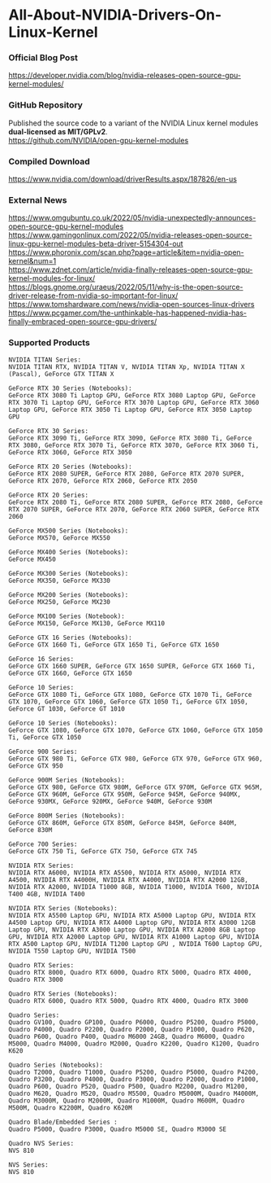 # All-About-NVIDIA-Drivers-On-Linux-Kernel


### Official Blog Post
<https://developer.nvidia.com/blog/nvidia-releases-open-source-gpu-kernel-modules/>

### GitHub Repository
Published the source code to a variant of the NVIDIA Linux kernel modules **dual-licensed as MIT/GPLv2**.  
<https://github.com/NVIDIA/open-gpu-kernel-modules>

### Compiled Download
<https://www.nvidia.com/download/driverResults.aspx/187826/en-us>

### External News
<https://www.omgubuntu.co.uk/2022/05/nvidia-unexpectedly-announces-open-source-gpu-kernel-modules>  
<https://www.gamingonlinux.com/2022/05/nvidia-releases-open-source-linux-gpu-kernel-modules-beta-driver-5154304-out>  
<https://www.phoronix.com/scan.php?page=article&item=nvidia-open-kernel&num=1>  
<https://www.zdnet.com/article/nvidia-finally-releases-open-source-gpu-kernel-modules-for-linux/>  
<https://blogs.gnome.org/uraeus/2022/05/11/why-is-the-open-source-driver-release-from-nvidia-so-important-for-linux/>
<https://www.tomshardware.com/news/nvidia-open-sources-linux-drivers>  
<https://www.pcgamer.com/the-unthinkable-has-happened-nvidia-has-finally-embraced-open-source-gpu-drivers/>  

### Supported Products
```
NVIDIA TITAN Series:
NVIDIA TITAN RTX, NVIDIA TITAN V, NVIDIA TITAN Xp, NVIDIA TITAN X (Pascal), GeForce GTX TITAN X

GeForce RTX 30 Series (Notebooks):
GeForce RTX 3080 Ti Laptop GPU, GeForce RTX 3080 Laptop GPU, GeForce RTX 3070 Ti Laptop GPU, GeForce RTX 3070 Laptop GPU, GeForce RTX 3060 Laptop GPU, GeForce RTX 3050 Ti Laptop GPU, GeForce RTX 3050 Laptop GPU

GeForce RTX 30 Series:
GeForce RTX 3090 Ti, GeForce RTX 3090, GeForce RTX 3080 Ti, GeForce RTX 3080, GeForce RTX 3070 Ti, GeForce RTX 3070, GeForce RTX 3060 Ti, GeForce RTX 3060, GeForce RTX 3050

GeForce RTX 20 Series (Notebooks):
GeForce RTX 2080 SUPER, GeForce RTX 2080, GeForce RTX 2070 SUPER, GeForce RTX 2070, GeForce RTX 2060, GeForce RTX 2050

GeForce RTX 20 Series:
GeForce RTX 2080 Ti, GeForce RTX 2080 SUPER, GeForce RTX 2080, GeForce RTX 2070 SUPER, GeForce RTX 2070, GeForce RTX 2060 SUPER, GeForce RTX 2060

GeForce MX500 Series (Notebooks):
GeForce MX570, GeForce MX550

GeForce MX400 Series (Notebooks):
GeForce MX450

GeForce MX300 Series (Notebooks):
GeForce MX350, GeForce MX330

GeForce MX200 Series (Notebooks):
GeForce MX250, GeForce MX230

GeForce MX100 Series (Notebook):
GeForce MX150, GeForce MX130, GeForce MX110

GeForce GTX 16 Series (Notebooks):
GeForce GTX 1660 Ti, GeForce GTX 1650 Ti, GeForce GTX 1650

GeForce 16 Series:
GeForce GTX 1660 SUPER, GeForce GTX 1650 SUPER, GeForce GTX 1660 Ti, GeForce GTX 1660, GeForce GTX 1650

GeForce 10 Series:
GeForce GTX 1080 Ti, GeForce GTX 1080, GeForce GTX 1070 Ti, GeForce GTX 1070, GeForce GTX 1060, GeForce GTX 1050 Ti, GeForce GTX 1050, GeForce GT 1030, GeForce GT 1010

GeForce 10 Series (Notebooks):
GeForce GTX 1080, GeForce GTX 1070, GeForce GTX 1060, GeForce GTX 1050 Ti, GeForce GTX 1050

GeForce 900 Series:
GeForce GTX 980 Ti, GeForce GTX 980, GeForce GTX 970, GeForce GTX 960, GeForce GTX 950

GeForce 900M Series (Notebooks):
GeForce GTX 980, GeForce GTX 980M, GeForce GTX 970M, GeForce GTX 965M, GeForce GTX 960M, GeForce GTX 950M, GeForce 945M, GeForce 940MX, GeForce 930MX, GeForce 920MX, GeForce 940M, GeForce 930M

GeForce 800M Series (Notebooks):
GeForce GTX 860M, GeForce GTX 850M, GeForce 845M, GeForce 840M, GeForce 830M

GeForce 700 Series:
GeForce GTX 750 Ti, GeForce GTX 750, GeForce GTX 745

NVIDIA RTX Series:
NVIDIA RTX A6000, NVIDIA RTX A5500, NVIDIA RTX A5000, NVIDIA RTX A4500, NVIDIA RTX A4000H, NVIDIA RTX A4000, NVIDIA RTX A2000 12GB, NVIDIA RTX A2000, NVIDIA T1000 8GB, NVIDIA T1000, NVIDIA T600, NVIDIA T400 4GB, NVIDIA T400

NVIDIA RTX Series (Notebooks):
NVIDIA RTX A5500 Laptop GPU, NVIDIA RTX A5000 Laptop GPU, NVIDIA RTX A4500 Laptop GPU, NVIDIA RTX A4000 Laptop GPU, NVIDIA RTX A3000 12GB Laptop GPU, NVIDIA RTX A3000 Laptop GPU, NVIDIA RTX A2000 8GB Laptop GPU, NVIDIA RTX A2000 Laptop GPU, NVIDIA RTX A1000 Laptop GPU, NVIDIA RTX A500 Laptop GPU, NVIDIA T1200 Laptop GPU , NVIDIA T600 Laptop GPU, NVIDIA T550 Laptop GPU, NVIDIA T500

Quadro RTX Series:
Quadro RTX 8000, Quadro RTX 6000, Quadro RTX 5000, Quadro RTX 4000, Quadro RTX 3000

Quadro RTX Series (Notebooks):
Quadro RTX 6000, Quadro RTX 5000, Quadro RTX 4000, Quadro RTX 3000

Quadro Series:
Quadro GV100, Quadro GP100, Quadro P6000, Quadro P5200, Quadro P5000, Quadro P4000, Quadro P2200, Quadro P2000, Quadro P1000, Quadro P620, Quadro P600, Quadro P400, Quadro M6000 24GB, Quadro M6000, Quadro M5000, Quadro M4000, Quadro M2000, Quadro K2200, Quadro K1200, Quadro K620

Quadro Series (Notebooks):
Quadro T2000, Quadro T1000, Quadro P5200, Quadro P5000, Quadro P4200, Quadro P3200, Quadro P4000, Quadro P3000, Quadro P2000, Quadro P1000, Quadro P600, Quadro P520, Quadro P500, Quadro M2200, Quadro M1200, Quadro M620, Quadro M520, Quadro M5500, Quadro M5000M, Quadro M4000M, Quadro M3000M, Quadro M2000M, Quadro M1000M, Quadro M600M, Quadro M500M, Quadro K2200M, Quadro K620M

Quadro Blade/Embedded Series :
Quadro P5000, Quadro P3000, Quadro M5000 SE, Quadro M3000 SE

Quadro NVS Series:
NVS 810

NVS Series:
NVS 810
```
